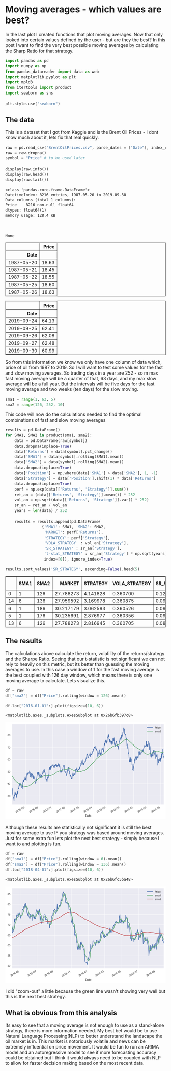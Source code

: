 # Moving averages - which values are best?

In the last plot I created functions that plot moving averages. Now that only looked into certain values defined by the user - but are they the best? In this post I want to find the very best possible moving averages by calculating the Sharp Ratio for that strategy.


```python
import pandas as pd
import numpy as np
from pandas_datareader import data as web
import matplotlib.pyplot as plt
import mpld3
from itertools import product
import seaborn as sns

plt.style.use("seaborn")
```

## The data

This is a dataset that I got from Kaggle and is the Brent Oil Prices - I dont know much about it, lets fix that real quickly.


```python
raw = pd.read_csv("BrentOilPrices.csv", parse_dates = ["Date"], index_col = 0)
raw = raw.dropna()
symbol = "Price" # to be used later

display(raw.info())
display(raw.head())
display(raw.tail())
```

    <class 'pandas.core.frame.DataFrame'>
    DatetimeIndex: 8216 entries, 1987-05-20 to 2019-09-30
    Data columns (total 1 columns):
    Price    8216 non-null float64
    dtypes: float64(1)
    memory usage: 128.4 KB
    


    None



<div>
<style scoped>
    .dataframe tbody tr th:only-of-type {
        vertical-align: middle;
    }

    .dataframe tbody tr th {
        vertical-align: top;
    }

    .dataframe thead th {
        text-align: right;
    }
</style>
<table border="1" class="dataframe">
  <thead>
    <tr style="text-align: right;">
      <th></th>
      <th>Price</th>
    </tr>
    <tr>
      <th>Date</th>
      <th></th>
    </tr>
  </thead>
  <tbody>
    <tr>
      <td>1987-05-20</td>
      <td>18.63</td>
    </tr>
    <tr>
      <td>1987-05-21</td>
      <td>18.45</td>
    </tr>
    <tr>
      <td>1987-05-22</td>
      <td>18.55</td>
    </tr>
    <tr>
      <td>1987-05-25</td>
      <td>18.60</td>
    </tr>
    <tr>
      <td>1987-05-26</td>
      <td>18.63</td>
    </tr>
  </tbody>
</table>
</div>



<div>
<style scoped>
    .dataframe tbody tr th:only-of-type {
        vertical-align: middle;
    }

    .dataframe tbody tr th {
        vertical-align: top;
    }

    .dataframe thead th {
        text-align: right;
    }
</style>
<table border="1" class="dataframe">
  <thead>
    <tr style="text-align: right;">
      <th></th>
      <th>Price</th>
    </tr>
    <tr>
      <th>Date</th>
      <th></th>
    </tr>
  </thead>
  <tbody>
    <tr>
      <td>2019-09-24</td>
      <td>64.13</td>
    </tr>
    <tr>
      <td>2019-09-25</td>
      <td>62.41</td>
    </tr>
    <tr>
      <td>2019-09-26</td>
      <td>62.08</td>
    </tr>
    <tr>
      <td>2019-09-27</td>
      <td>62.48</td>
    </tr>
    <tr>
      <td>2019-09-30</td>
      <td>60.99</td>
    </tr>
  </tbody>
</table>
</div>


So from this information we know we only have one column of data which, price of oil from 1987 to 2019. So I will want to test some values for the fast and slow moving averages. So trading days in a year are 252 - so m max fast moving average will be a quarter of that, 63 days, and my max slow average will be a full year. But the intervals will be five days for the fast moving average and two weeks (ten days) for the slow moving.  


```python
sma1 = range(1, 63, 5)
sma2 = range(126, 252, 10)
```

This code will now do the calculations needed to find the optimal combinations of fast and slow moving averages


```python
results = pd.DataFrame()
for SMA1, SMA2 in product(sma1, sma2):  
    data = pd.DataFrame(raw[symbol])
    data.dropna(inplace=True)
    data['Returns'] = data[symbol].pct_change()
    data['SMA1'] = data[symbol].rolling(SMA1).mean()
    data['SMA2'] = data[symbol].rolling(SMA2).mean()
    data.dropna(inplace=True)
    data['Position'] = np.where(data['SMA1'] > data['SMA2'], 1, -1)
    data['Strategy'] = data['Position'].shift(1) * data['Returns']
    data.dropna(inplace=True)
    perf = np.exp(data[['Returns', 'Strategy']].sum())
    ret_an = (data[['Returns', 'Strategy']].mean()) * 252
    vol_an = np.sqrt(data[['Returns', 'Strategy']].var() * 252)
    sr_an = ret_an / vol_an
    years = len(data) / 252
     
    results = results.append(pd.DataFrame(
                {'SMA1': SMA1, 'SMA2': SMA2,
                 'MARKET': perf['Returns'],
                 'STRATEGY': perf['Strategy'],
                 'VOLA_STRATEGY' : vol_an['Strategy'],
                 'SR_STRATEGY' : sr_an['Strategy'],
                 't-stat_STRATEGY' : sr_an['Strategy'] * np.sqrt(years)},
                 index=[0]), ignore_index=True)  
```


```python
results.sort_values('SR_STRATEGY', ascending=False).head(5)
```




<div>
<style scoped>
    .dataframe tbody tr th:only-of-type {
        vertical-align: middle;
    }

    .dataframe tbody tr th {
        vertical-align: top;
    }

    .dataframe thead th {
        text-align: right;
    }
</style>
<table border="1" class="dataframe">
  <thead>
    <tr style="text-align: right;">
      <th></th>
      <th>SMA1</th>
      <th>SMA2</th>
      <th>MARKET</th>
      <th>STRATEGY</th>
      <th>VOLA_STRATEGY</th>
      <th>SR_STRATEGY</th>
      <th>t-stat_STRATEGY</th>
    </tr>
  </thead>
  <tbody>
    <tr>
      <td>0</td>
      <td>1</td>
      <td>126</td>
      <td>27.788273</td>
      <td>4.141828</td>
      <td>0.360700</td>
      <td>0.122727</td>
      <td>0.695369</td>
    </tr>
    <tr>
      <td>14</td>
      <td>6</td>
      <td>136</td>
      <td>27.959592</td>
      <td>3.169978</td>
      <td>0.360875</td>
      <td>0.099709</td>
      <td>0.564598</td>
    </tr>
    <tr>
      <td>6</td>
      <td>1</td>
      <td>186</td>
      <td>30.217179</td>
      <td>3.062593</td>
      <td>0.360526</td>
      <td>0.097427</td>
      <td>0.549968</td>
    </tr>
    <tr>
      <td>5</td>
      <td>1</td>
      <td>176</td>
      <td>30.235691</td>
      <td>2.876977</td>
      <td>0.360356</td>
      <td>0.091914</td>
      <td>0.519169</td>
    </tr>
    <tr>
      <td>13</td>
      <td>6</td>
      <td>126</td>
      <td>27.788273</td>
      <td>2.816945</td>
      <td>0.360705</td>
      <td>0.089436</td>
      <td>0.506743</td>
    </tr>
  </tbody>
</table>
</div>



## The results

The calculations above calculate the return, volatility of the returns/strategy and the Sharpe Ratio. Seeing that our t-statistic is not significant we can not rely to heavily on this metric, but its better than guessing the moving averages to use. In this case a window of 1 for the fast moving average is the best coupled with 126 day window, which means there is only one moving average to calculate. Lets visualize this.


```python
df = raw
df["sma2"] = df["Price"].rolling(window = 126).mean()
```


```python
df.loc["2016-01-01":].plot(figsize=(10, 6))
```




    <matplotlib.axes._subplots.AxesSubplot at 0x26b6fb397c8>




![png](https://github.com/EirikurJonsson/EirikurJonsson.github.io/blob/master/images/moving_averages/output_11_1.png?raw=true)


Although these results are statistically not significant it is still the best moving average to use IF you strategy was based around moving averages. Just for some extra fun lets plot the next best strategy - simply because I want to and plotting is fun.


```python
df = raw
df["sma1"] = df["Price"].rolling(window = 6).mean()
df["sma2"] = df["Price"].rolling(window = 136).mean() 
df.loc["2018-04-01":].plot(figsize=(10, 6))
```




    <matplotlib.axes._subplots.AxesSubplot at 0x26b6fc5ba48>




![png](https://github.com/EirikurJonsson/EirikurJonsson.github.io/blob/master/images/moving_averages/output_13_1.png?raw=true)


I did "zoom-out" a little because the green line wasn't showing very well but this is the next best strategy.

## What is obvious from this analysis

Its easy to see that a moving average is not enough to use as a stand-alone strategy, there is more information needed. My best bet would be to use Natural Language Processing(NLP) to better understand the landscape the oil market is in. This market is notoriously volatile and news can be extremely influential on price movement. It would be fun to run an ARIMA model and an autoregressive model to see if more forecasting accuracy could be obtained but I think it would always need to be coupled with NLP to allow for faster decision making based on the most recent data.
